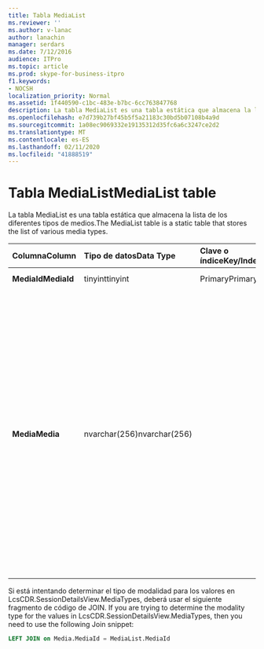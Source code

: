 ```yaml
---
title: Tabla MediaList
ms.reviewer: ''
ms.author: v-lanac
author: lanachin
manager: serdars
ms.date: 7/12/2016
audience: ITPro
ms.topic: article
ms.prod: skype-for-business-itpro
f1.keywords:
- NOCSH
localization_priority: Normal
ms.assetid: 1f440590-c1bc-483e-b7bc-6cc763847768
description: La tabla MediaList es una tabla estática que almacena la lista de los diferentes tipos de medios.
ms.openlocfilehash: e7d739b27bf45b5f5a21183c30bd5b07108b4a9d
ms.sourcegitcommit: 1a08ec9069332e19135312d35fc6a6c3247ce2d2
ms.translationtype: MT
ms.contentlocale: es-ES
ms.lasthandoff: 02/11/2020
ms.locfileid: "41888519"
---
```

# <a name="medialist-table"></a><span data-ttu-id="0adf3-103">Tabla MediaList</span><span class="sxs-lookup"><span data-stu-id="0adf3-103">MediaList table</span></span>
 
<span data-ttu-id="0adf3-104">La tabla MediaList es una tabla estática que almacena la lista de los diferentes tipos de medios.</span><span class="sxs-lookup"><span data-stu-id="0adf3-104">The MediaList table is a static table that stores the list of various media types.</span></span>
  
|<span data-ttu-id="0adf3-105">**Columna**</span><span class="sxs-lookup"><span data-stu-id="0adf3-105">**Column**</span></span>|<span data-ttu-id="0adf3-106">**Tipo de datos**</span><span class="sxs-lookup"><span data-stu-id="0adf3-106">**Data Type**</span></span>|<span data-ttu-id="0adf3-107">**Clave o índice**</span><span class="sxs-lookup"><span data-stu-id="0adf3-107">**Key/Index**</span></span>|<span data-ttu-id="0adf3-108">**Detalles**</span><span class="sxs-lookup"><span data-stu-id="0adf3-108">**Details**</span></span>|
|:-----|:-----|:-----|:-----|
|<span data-ttu-id="0adf3-109">**MediaId**</span><span class="sxs-lookup"><span data-stu-id="0adf3-109">**MediaId**</span></span> <br/> |<span data-ttu-id="0adf3-110">tinyint</span><span class="sxs-lookup"><span data-stu-id="0adf3-110">tinyint</span></span>  <br/> |<span data-ttu-id="0adf3-111">Primary</span><span class="sxs-lookup"><span data-stu-id="0adf3-111">Primary</span></span>  <br/> |<span data-ttu-id="0adf3-112">Valores: 1-7</span><span class="sxs-lookup"><span data-stu-id="0adf3-112">Values: 1-7</span></span>  <br/> |
|<span data-ttu-id="0adf3-113">**Media**</span><span class="sxs-lookup"><span data-stu-id="0adf3-113">**Media**</span></span> <br/> |<span data-ttu-id="0adf3-114">nvarchar(256)</span><span class="sxs-lookup"><span data-stu-id="0adf3-114">nvarchar(256)</span></span>  <br/> || <span data-ttu-id="0adf3-115">Asignación estática de los valores de MediaID y Media:</span><span class="sxs-lookup"><span data-stu-id="0adf3-115">Static mapping of MediaID and Media values:</span></span> <br/>  <span data-ttu-id="0adf3-116">1 – MI</span><span class="sxs-lookup"><span data-stu-id="0adf3-116">1 -- IM</span></span> <br/>  <span data-ttu-id="0adf3-117">2-transferencia de archivos</span><span class="sxs-lookup"><span data-stu-id="0adf3-117">2 - File Transfer</span></span> <br/>  <span data-ttu-id="0adf3-118">3-asistencia remota</span><span class="sxs-lookup"><span data-stu-id="0adf3-118">3 - Remote Assistance</span></span> <br/>  <span data-ttu-id="0adf3-119">4-uso compartido de aplicaciones</span><span class="sxs-lookup"><span data-stu-id="0adf3-119">4 - Application Sharing</span></span> <br/>  <span data-ttu-id="0adf3-120">5 – Audio</span><span class="sxs-lookup"><span data-stu-id="0adf3-120">5 -- Audio</span></span> <br/>  <span data-ttu-id="0adf3-121">6 – Vídeo</span><span class="sxs-lookup"><span data-stu-id="0adf3-121">6 -- Video</span></span> <br/>  <span data-ttu-id="0adf3-122">7-invitación a la aplicación</span><span class="sxs-lookup"><span data-stu-id="0adf3-122">7 - App Invite</span></span> <br/> |
   
<span data-ttu-id="0adf3-123">Si está intentando determinar el tipo de modalidad para los valores en LcsCDR.SessionDetailsView.MediaTypes, deberá usar el siguiente fragmento de código de JOIN. </span><span class="sxs-lookup"><span data-stu-id="0adf3-123">If you are trying to determine the modality type for the values in LcsCDR.SessionDetailsView.MediaTypes, then you need to use the following Join snippet:</span></span> 
  
```SQL
LEFT JOIN on Media.MediaId = MediaList.MediaId
```
